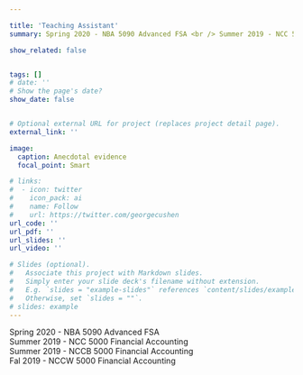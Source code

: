 ```yaml
---

title: 'Teaching Assistant'
summary: Spring 2020 - NBA 5090 Advanced FSA <br /> Summer 2019 - NCC 5000 Financial Accounting <br /> Summer 2019 - NCCB 5000 Financial Accounting <br /> Fal 2019 - NCCW 5000 Financial Accounting  

show_related: false


tags: []
# date: ''
# Show the page's date?
show_date: false


# Optional external URL for project (replaces project detail page).
external_link: ''

image: 
  caption: Anecdotal evidence
  focal_point: Smart

# links:
#  - icon: twitter
#    icon_pack: ai
#    name: Follow
#    url: https://twitter.com/georgecushen
url_code: ''
url_pdf: ''
url_slides: ''
url_video: ''

# Slides (optional).
#   Associate this project with Markdown slides.
#   Simply enter your slide deck's filename without extension.
#   E.g. `slides = "example-slides"` references `content/slides/example-slides.md`.
#   Otherwise, set `slides = ""`.
# slides: example
---
```


Spring 2020 - NBA 5090 Advanced FSA <br /> Summer 2019                                      - NCC 5000 Financial Accounting <br /> Summer 2019 - NCCB 5000 Financial Accounting <br /> Fal 2019     - NCCW 5000 Financial Accounting  
